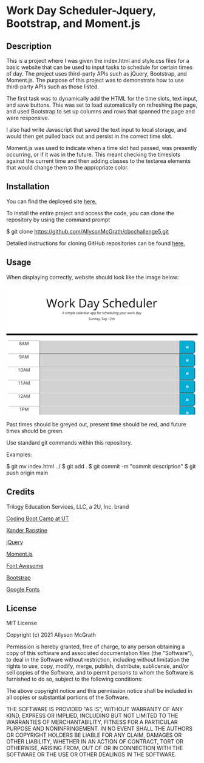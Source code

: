 # Work Day Scheduler-Jquery, Bootstrap, and Moment.js

## Description

This is a project where I was given the index.html and style.css files for a basic website that can be used to input tasks to schedule for certain times of day. The project uses third-party APIs such as jQuery, Bootstrap, and Moment.js. The purpose of this project was to demonstrate how to use third-party APIs such as those listed.

The first task was to dynamically add the HTML for the time slots, text input, and save buttons. This was set to load automatically on refreshing the page, and used Bootstrap to set up columns and rows that spanned the page and were responsive.

I also had write Javascript that saved the text input to local storage, and would then get pulled back out and persist in the correct time slot.

Moment.js was used to indicate when a time slot had passed, was presently occurring, or if it was in the future. This meant checking the timeslots against the current time and then adding classes to the textarea elements that would change them to the appropriate color.

## Installation

You can find the deployed site [here.](https://allysonmcgrath.github.io/cbcchallenge5/)

To install the entire project and access the code, you can clone the repository by using the command prompt

$ git clone https://github.com/AllysonMcGrath/cbcchallenge5.git

Detailed instructions for cloning GitHub repositories can be found [here.](https://docs.github.com/en/github/creating-cloning-and-archiving-repositories/cloning-a-repository-from-github/cloning-a-repository)



## Usage

When displaying correctly, website should look like the image below:

![Website with time slots](assets/images/schedulersite.JPG)

Past times should be greyed out, present time should be red, and future times should be green.

Use standard git commands within this repository.

Examples:

$ git mv index.html ../
$ git add .
$ git commit -m "commit description"
$ git push origin main

## Credits

Trilogy Education Services, LLC, a 2U, Inc. brand

[Coding Boot Camp at UT](https://github.com/the-Coding-Boot-Camp-at-UT)

[Xander Rapstine](https://github.com/Xandromus)

[jQuery](https://jquery.com/)

[Moment.js](https://momentjs.com/)

[Font Awesome](https://fontawesome.com/)

[Bootstrap](https://getbootstrap.com/)

[Google Fonts](https://developers.google.com/fonts)

## License

MIT License

Copyright (c) 2021 Allyson McGrath

Permission is hereby granted, free of charge, to any person obtaining a copy
of this software and associated documentation files (the "Software"), to deal
in the Software without restriction, including without limitation the rights
to use, copy, modify, merge, publish, distribute, sublicense, and/or sell
copies of the Software, and to permit persons to whom the Software is
furnished to do so, subject to the following conditions:

The above copyright notice and this permission notice shall be included in all
copies or substantial portions of the Software.

THE SOFTWARE IS PROVIDED "AS IS", WITHOUT WARRANTY OF ANY KIND, EXPRESS OR
IMPLIED, INCLUDING BUT NOT LIMITED TO THE WARRANTIES OF MERCHANTABILITY,
FITNESS FOR A PARTICULAR PURPOSE AND NONINFRINGEMENT. IN NO EVENT SHALL THE
AUTHORS OR COPYRIGHT HOLDERS BE LIABLE FOR ANY CLAIM, DAMAGES OR OTHER
LIABILITY, WHETHER IN AN ACTION OF CONTRACT, TORT OR OTHERWISE, ARISING FROM,
OUT OF OR IN CONNECTION WITH THE SOFTWARE OR THE USE OR OTHER DEALINGS IN THE
SOFTWARE.
